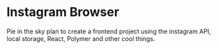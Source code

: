 # Instagram Browser

Pie in the sky plan to create a frontend project using the instagram API, local storage, React, Polymer and other cool things.
